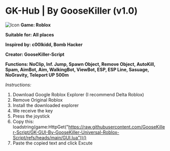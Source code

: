 # GK-Hub | By GooseKiller (v1.0)
![Icon](https://github.com/GooseKiller-Script/GK-Hub-By-GooseKiller-Universal-Roblox-Script/blob/main/GK-Hub-Icon.jpg)
**Game: Roblox**

**Suitable for: All places**

**Inspired by: c00lkidd, Bomb Hacker**

**Creator: GooseKiller-Script**

**Functions: NoClip, Inf. Jump, Spawn Object, Remove Object, AutoKill, Spam, AimBot, Aim, WalkingBot, ViewBot, ESP, ESP Line, Sasuage, NoGravity, Teleport UP 500m**

*Instructions:*

1. Download Google Roblox Explorer (I recommend Delta Roblox) 
2. Remove Original Roblox 
3. Install the downloaded explorer 
4. We receive the key
5. Press the joystick 
6. Copy this: loadstring(game:HttpGet("https://raw.githubusercontent.com/GooseKiller-Script/GK-GUI-By-GooseKiller-Universal-Roblox-Script/refs/heads/main/GUI.lua"))()
7. Paste the copied text and click Excute
